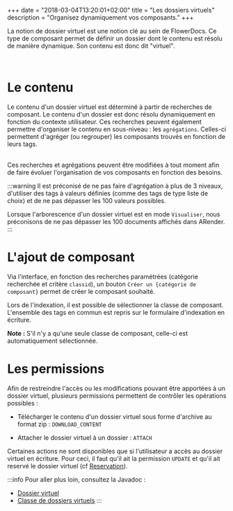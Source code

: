 +++
date = "2018-03-04T13:20:01+02:00"
title = "Les dossiers virtuels"
description = "Organisez dynamiquement vos composants."
+++

La notion de dossier virtuel est une notion clé au sein de FlowerDocs. Ce type de composant permet de définir un dossier dont le contenu est résolu de manière dynamique. Son contenu est donc dit "virtuel".

<br/>

# Le contenu

Le contenu d'un dossier virtuel est déterminé à partir de recherches de composant. Le contenu d'un dossier est donc résolu dynamiquement en fonction du contexte utilisateur. Ces recherches peuvent également permettre d'organiser le contenu en sous-niveau : les `agrégations`. Celles-ci permettent d'agréger (ou regrouper) les composants trouvés en fonction de leurs tags.

<br/>
Ces recherches et agrégations peuvent être modifiées à tout moment afin de faire évoluer l'organisation de vos composants en fonction des besoins.

:::warning
Il est préconisé de ne pas faire d'agrégation à plus de 3 niveaux, d'utiliser des tags à valeurs définies (comme des tags de type liste de choix) et de ne pas dépasser les 100 valeurs possibles.

Lorsque l'arborescence d'un dossier virtuel est en mode `Visualiser`, nous préconisons de ne pas dépasser les 100 documents affichés dans ARender.
:::

# L'ajout de composant

Via l'interface, en fonction des recherches paramétrées (catégorie recherchée et critère `classid`), un bouton `Créer un {catégorie de composant}` permet de créer le composant souhaité.

Lors de l'indexation, il est possible de sélectionner la classe de composant. L'ensemble des tags en commun est repris sur le formulaire d'indexation en écriture.

__Note :__ S'il n'y a qu'une seule classe de composant, celle-ci est automatiquement sélectionnée.

# Les permissions

Afin de restreindre l'accès ou les modifications pouvant être apportées à un dossier virtuel, plusieurs permissions permettent de contrôler les opérations possibles : 

* Télécharger le contenu d'un dossier virtuel sous forme d'archive au format zip : `DOWNLOAD_CONTENT`

* Attacher le dossier virtuel à un dossier : `ATTACH`

Certaines actions ne sont disponibles que si l'utilisateur a accès au dossier virtuel en écriture. Pour ceci, il faut qu'il ait la permission `UPDATE` et qu'il ait reservé le dossier virtuel (cf  [Reservation](broken-link.md)). 


:::info
Pour aller plus loin, consultez la Javadoc : 

* [Dossier virtuel](/javadocs/domain/com/flower/docs/domain/virtualfolder/VirtualFolder.html)
* [Classe de dossiers virtuels](/javadocs/domain/com/flower/docs/domain/virtualfolderclass/VirtualFolderClass.html)
:::